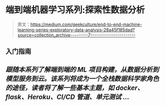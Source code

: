 # 端到端机器学习系列:探索性数据分析

> 原文：<https://medium.com/geekculture/end-to-end-machine-learning-series-exploratory-data-analysis-28a45f185dad?source=collection_archive---------7----------------------->

## 入门指南

## *跟随本系列了解端到端的 ML 项目构建，从数据分析到模型服务到云。该系列将成为一个全栈数据科学家角色的途径，读者将了解一些基本主题，如 docker、flask、Heroku、CI/CD 管道、单元测试* …